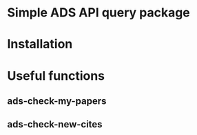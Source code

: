 # Simple ADS API query package

# Installation

# Useful functions

## ads-check-my-papers

## ads-check-new-cites
